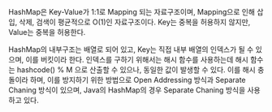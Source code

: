 HashMap은 Key-Value가 1:1로 Mapping 되는 자료구조이며, Mapping으로 인해 삽입, 삭제, 검색이 평균적으로 O(1)인 자료구조이다. Key는 중복을 허용하지 않지만, Value는 중복을 허용한다.

HashMap의 내부구조는 배열로 되어 있고, Key는 직접 내부 배열의 인덱스가 될 수 있으며, 이를 버킷이라 한다. 인덱스를 구하기 위해서는 해시 함수를 사용하는데 해시 함수는 hashcode() % M 으로 산출할 수 있으나, 동일한 값이 발생할 수 있다. 이를 해시 충돌이라 하며, 이를 방지하기 위한 방법으로 Open Addressing 방식과 Separate Chaning 방식이 있으며, Java의 HashMap의 경우 Separate Chaning 방식을 사용하고 있다.